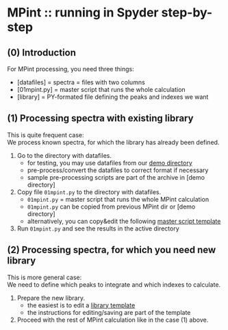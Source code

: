 MPint :: running in Spyder step-by-step
=======================================

(0) Introduction
----------------

For MPint processing, you need three things:

* [datafiles] = spectra = files with two columns
* [01mpint.py] = master script that runs the whole calculation  
* [library] = PY-formated file defining the peaks and indexes we want  

(1) Processing spectra with existing library
--------------------------------------------

This is quite frequent case: <br>
We process known spectra, for which the library has already been defined.  

1. Go to the directory with datafiles.
	* for testing, you may use datafiles from our [demo directory](../demo)
	* pre-process/convert the datafiles to correct format if necessary
	* sample pre-processing scripts are part of the archive in [demo directory]
2. Copy file `01mpint.py` to the directory with datafiles.
	* `01mpint.py` = master script that runs the whole MPint calculation
	* `01mpint.py` can be copied from previous MPint dir or [demo directory] 
	* alternatively, you can copy&edit the following
	  [master script template](./01mpint.html)
3. Run `01mpint.py` and see the results in the active directory

(2) Processing spectra, for which you need new library
------------------------------------------------------

This is more general case: <br>
We need to define which peaks to integrate and which indexes to calculate.

1. Prepare the new library.
	* the easiest is to edit a [library template](./pe.html)
	* the instructions for editing/saving are part of the template
2. Proceed with the rest of MPint calculation like in the case (1) above.
